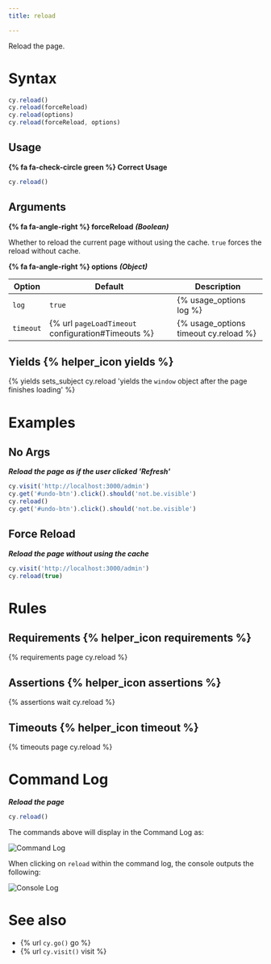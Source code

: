 ```yaml
---
title: reload

---
```


Reload the page.

# Syntax

```javascript
cy.reload()
cy.reload(forceReload)
cy.reload(options)
cy.reload(forceReload, options)
```

## Usage

**{% fa fa-check-circle green %} Correct Usage**

```javascript
cy.reload()
```

## Arguments

**{% fa fa-angle-right %} forceReload** ***(Boolean)***

Whether to reload the current page without using the cache. `true` forces the reload without cache.

**{% fa fa-angle-right %} options** ***(Object)***

Option | Default | Description
--- | --- | ---
`log` | `true` | {% usage_options log %}
`timeout` | {% url `pageLoadTimeout` configuration#Timeouts %} | {% usage_options timeout cy.reload %}

## Yields {% helper_icon yields %}

{% yields sets_subject cy.reload 'yields the `window` object after the page finishes loading' %}

# Examples

## No Args

***Reload the page as if the user clicked 'Refresh'***

```javascript
cy.visit('http://localhost:3000/admin')
cy.get('#undo-btn').click().should('not.be.visible')
cy.reload()
cy.get('#undo-btn').click().should('not.be.visible')
```

## Force Reload

***Reload the page without using the cache***

```javascript
cy.visit('http://localhost:3000/admin')
cy.reload(true)
```

# Rules

## Requirements {% helper_icon requirements %}

{% requirements page cy.reload %}

## Assertions {% helper_icon assertions %}

{% assertions wait cy.reload %}

## Timeouts {% helper_icon timeout %}

{% timeouts page cy.reload %}

# Command Log

***Reload the page***

```javascript
cy.reload()
```

The commands above will display in the Command Log as:

![Command Log](/img/api/reload/test-page-after-reload-button.png)

When clicking on `reload` within the command log, the console outputs the following:

![Console Log](/img/api/reload/command-log-for-reload-cypress.png)

# See also

- {% url `cy.go()` go %}
- {% url `cy.visit()` visit %}
